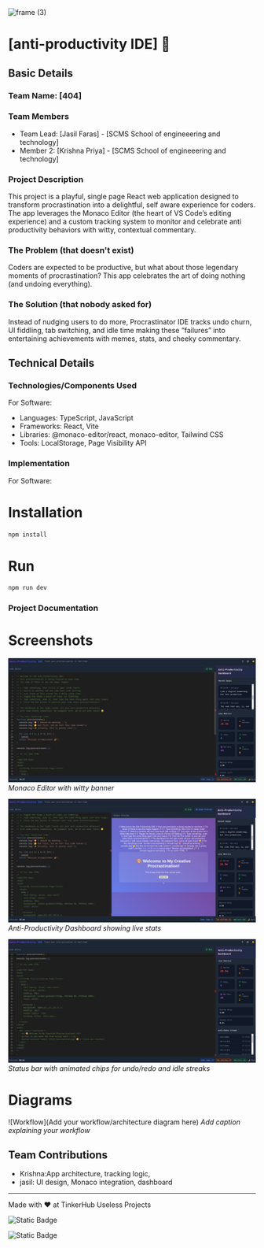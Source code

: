 <img width="3188" height="1202" alt="frame (3)" src="https://github.com/user-attachments/assets/517ad8e9-ad22-457d-9538-a9e62d137cd7" />


# [anti-productivity IDE] 🎯


## Basic Details
### Team Name: [404]


### Team Members
- Team Lead: [Jasil Faras] - [SCMS School of engineeering and technology]
- Member 2: [Krishna Priya] - [SCMS School of engineeering and technology]

### Project Description
This project is a playful, single page React web application designed to transform procrastination into a delightful, self aware experience for coders. The app leverages the Monaco Editor (the heart of VS Code’s editing experience) and a custom tracking system to monitor and celebrate anti productivity behaviors with witty, contextual commentary.

### The Problem (that doesn't exist)
Coders are expected to be productive, but what about those legendary moments of procrastination? This app celebrates the art of doing nothing (and undoing everything).

### The Solution (that nobody asked for)
Instead of nudging users to do more, Procrastinator IDE tracks undo churn, UI fiddling, tab switching, and idle time making these “failures” into entertaining achievements with memes, stats, and cheeky commentary.

## Technical Details
### Technologies/Components Used
For Software:
- Languages: TypeScript, JavaScript
- Frameworks: React, Vite
- Libraries: @monaco-editor/react, monaco-editor, Tailwind CSS
- Tools: LocalStorage, Page Visibility API



### Implementation
For Software:
# Installation
```bash
npm install
```

# Run
```bash
npm run dev
```
### Project Documentation

# Screenshots
![Screenshot1](1.png)
*Monaco Editor with witty banner*

![Screenshot2](2.png)
*Anti-Productivity Dashboard showing live stats*

![Screenshot3](3.png)
*Status bar with animated chips for undo/redo and idle streaks*

# Diagrams
![Workflow](Add your workflow/architecture diagram here)
*Add caption explaining your workflow*


## Team Contributions
- Krishna:App architecture, tracking logic,
- jasil: UI design, Monaco integration, dashboard


---
Made with ❤️ at TinkerHub Useless Projects 

![Static Badge](https://img.shields.io/badge/TinkerHub-24?color=%23000000&link=https%3A%2F%2Fwww.tinkerhub.org%2F)

![Static Badge](https://img.shields.io/badge/UselessProjects--25-25?link=https%3A%2F%2Fwww.tinkerhub.org%2Fevents%2FQ2Q1TQKX6Q%2FUseless%2520Projects)
